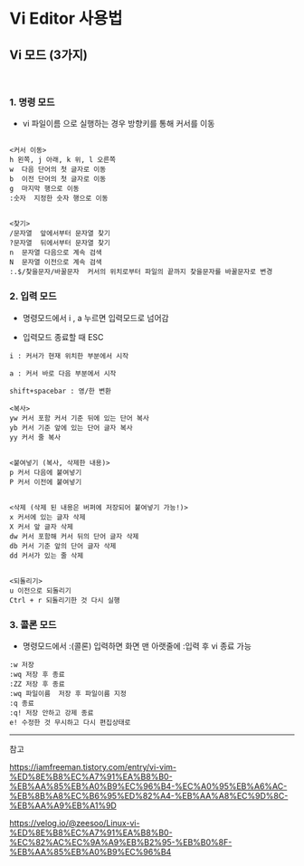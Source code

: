 # Vi Editor 사용법

## Vi 모드 (3가지)

<br>


### 1. 명령 모드 

- vi 파일이름 으로 실행하는 경우 방향키를 통해 커서를 이동



```plaintext

<커서 이동> 
h 왼쪽, j 아래, k 위, l 오른쪽
w  다음 단어의 첫 글자로 이동
b  이전 단어의 첫 글자로 이동
g  마지막 행으로 이동
:숫자  지정한 숫자 행으로 이동
```

```plaintext

<찾기> 
/문자열  앞에서부터 문자열 찾기
?문자열  뒤에서부터 문자열 찾기
n  문자열 다음으로 계속 검색
N  문자열 이전으로 계속 검색
:.$/찾을문자/바꿀문자  커서의 위치로부터 파일의 끝까지 찾을문자를 바꿀문자로 변경 
```



### 2. 입력 모드 
- 명령모드에서 i , a 누르면 입력모드로 넘어감 

- 입력모드 종료할 때 ESC



```plaintext
i : 커서가 현재 위치한 부분에서 시작

a : 커서 바로 다음 부분에서 시작

shift+spacebar : 영/한 변환

<복사>
yw 커서 포함 커서 기준 뒤에 있는 단어 복사
yb 커서 기준 앞에 있는 단어 글자 복사
yy 커서 줄 복사 


<붙여넣기 (복사, 삭제한 내용)>
p 커서 다음에 붙여넣기
P 커서 이전에 붙여넣기


<삭제 (삭제 된 내용은 버퍼에 저장되어 붙여넣기 가능!)>
x 커서에 있는 글자 삭제
X 커서 앞 글자 삭제
dw 커서 포함해 커서 뒤의 단어 글자 삭제
db 커서 기준 앞의 단어 글자 삭제 
dd 커서가 있는 줄 삭제 


<되돌리기> 
u 이전으로 되돌리기
Ctrl + r 되돌리기한 것 다시 실행 

```

### 3. 콜론 모드
- 명령모드에서 :(콜론) 입력하면 화면 맨 아랫줄에 :입력 후 vi 종료 가능 


```plaintext
:w 저장
:wq 저장 후 종료 
:ZZ 저장 후 종료
:wq 파일이름  저장 후 파일이름 지정  
:q 종료 
:q! 저장 안하고 강제 종료
e! 수정한 것 무시하고 다시 편집상태로
```



---------------------------------------
참고

https://iamfreeman.tistory.com/entry/vi-vim-%ED%8E%B8%EC%A7%91%EA%B8%B0-%EB%AA%85%EB%A0%B9%EC%96%B4-%EC%A0%95%EB%A6%AC-%EB%8B%A8%EC%B6%95%ED%82%A4-%EB%AA%A8%EC%9D%8C-%EB%AA%A9%EB%A1%9D

https://velog.io/@zeesoo/Linux-vi-%ED%8E%B8%EC%A7%91%EA%B8%B0-%EC%82%AC%EC%9A%A9%EB%B2%95-%EB%B0%8F-%EB%AA%85%EB%A0%B9%EC%96%B4


